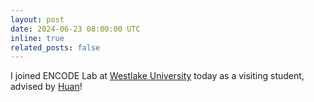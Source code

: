 ```yaml
---
layout: post
date: 2024-06-23 08:00:00 UTC
inline: true
related_posts: false
---
```


I joined ENCODE Lab at [Westlake University](https://en.westlake.edu.cn) today as a visiting student, advised by [Huan](https://huanwang.tech/)!
